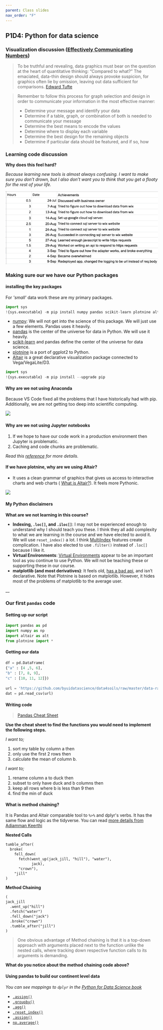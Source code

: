 ```yaml
---
parent: Class slides
nav_order: "F"
---
```


## P1D4: Python for data science

### Visualization discussion ([Effectively Communicating Numbers](http://perceptualedge.com/articles/Whitepapers/Communicating_Numbers.pdf))

> To be truthful and revealing, data graphics must bear on the question at the heart of quantitative thinking: “Compared to what?” The emaciated, data-thin design should always provoke suspicion, for graphics often lie by omission, leaving out data sufficient for comparisons. 
> [Edward Tufte](https://medium.com/@AnyChart/advices-by-edward-tufte-importance-of-context-for-charts-819396300255)

> Remember to follow this process for graph selection and design in order to communicate your information in the most
effective manner:
> - Determine your message and identify your data
> - Determine if a table, graph, or combination of both is needed to communicate your message
> - Determine the best means to encode the values
> - Determine where to display each variable
> - Determine the best design for the remaining objects
> - Determine if particular data should be featured, and if so, how

### Learning code discussion

__Why does this feel hard?__

_Because learning new tools is almost always confusing. I want to make sure you don’t drown, but I also don’t want you to think that you get a floaty for the rest of your life._

![](../img/ds_hour_notes.png)

### Making sure our we have our Python packages

#### installing the key packages

For _'small'_ data work these are my primary packages.

```python
import sys
!{sys.executable} -m pip install numpy pandas scikit-learn plotnine altair 
```

- [numpy](https://numpy.org/): We will not get into the science of this package.  We will just use a few elements.  Pandas uses it heavily.
- [pandas](https://pandas.pydata.org/docs/) is the center of the universe for data in Python.  We will use it heavily.
- [scikit-learn](https://scikit-learn.org/stable/) and pandas define the center of the universe for data science.
- [plotnine](https://plotnine.readthedocs.io/en/stable/) is a port of ggplot2 to Python.
- [Altair](https://altair-viz.github.io/) is a great declarative visualization package connected to Vega/VegaLite/D3.

```python
import sys
!{sys.executable} -m pip install --upgrade pip
```

#### Why are we not using Anaconda

Because VS Code fixed all the problems that I have historically had with pip. Additionally, we are not getting too deep into scientific computing.

![](https://imgs.xkcd.com/comics/python_environment_2x.png)

#### Why are we not using Jupyter notebooks

1. If we hope to have our code work in a production environment then Jupyter is problematic.
2. Caching and code chunks are problematic. 

_Read this [reference](https://medium.com/skyline-ai/jupyter-notebook-is-the-cancer-of-ml-engineering-70b98685ee71) for more details._

#### If we have plotnine, why are we using Altair?

- It uses a clean grammar of graphics that gives us access to interactive charts and web charts ( [What is Altair?](https://www.youtube.com/watch?v=AAuPPorsmJc)). It feels more Pythonic. 

![](../img/altair_grammar_graphics.png)

#### My Python disclaimers

__What are we not learning in this course?__

- __Indexing, `.loc[]`, and `.iloc[]`__: I may not be experienced enough to understand why I should teach you these. I think they all add complexity to what we are learning in the course and we have elected to avoid it. We will use `reset_index()` a lot. I think [MultiIndex](https://towardsdatascience.com/how-to-use-multiindex-in-pandas-to-level-up-your-analysis-aeac7f451fce) features create complication. I have also elected to use `.filter()` instead of `.loc[]` because I like it.
- __Virtual Environments__: [Virtual Environments](https://towardsdatascience.com/virtual-environments-for-data-science-running-python-and-jupyter-with-pipenv-c6cb6c44a405#:~:text=The%20primary%20purpose%20of%20Python,dependencies%20every%20other%20project%20has.) appear to be an important tool as you continue to use Python. We will not be teaching these or supporting these in our course.
- __matplotlib (and most derivatives)__: It feels old, [has a bad api](https://ryxcommar.com/2020/04/11/why-you-hate-matplotlib/), and isn’t declarative. Note that Plotnine is based on matplotlib.  However, it hides most of the problems of matplotlib to the average user.

__

### Our first `pandas` code

#### Setting up our script

```python
import pandas as pd
import numpy as np
import altair as alt
from plotnine import *
```

#### Getting our data

```python
df = pd.DataFrame(
{"a" : [4 ,5, 6],
"b" : [7, 8, 9],
"c" : [10, 11, 12]})

url = 'https://github.com/byuidatascience/data4soils/raw/master/data-raw/cfbp_handgrenade/cfbp_handgrenade.csv'
dat = pd.read_csv(url)
```
#### Writing code

> [Pandas Cheat Sheet](https://pandas.pydata.org/Pandas_Cheat_Sheet.pdf)

__Use the cheat sheet to find the functions you would need to implement the following steps.__

_I want to;_    

1. sort my table by column a then
1. only use the first 2 rows then
1. calculate the mean of column b.

_I want to;_    

1. rename column a to duck then
1. subset to only have duck and b columns then
1. keep all rows where b is less than 9 then
1. find the min of duck

#### What is method chaining?

It is Pandas and Altair comparable tool to `%>%` and dplyr's verbs.  It has the same flow and logic as the tidyverse.  You can read [more details from Adiamman Keerthi](https://towardsdatascience.com/the-unreasonable-effectiveness-of-method-chaining-in-pandas-15c2109e3c69#:~:text=Pandas%20provide%20several%20functions%20for,chemical%20composition%20for%20178%20wines.)

__Nested Calls__

```
tumble_after(
  broke(
    fell_down(
      fetch(went_up(jack_jill, "hill"), "water"),
            jack),
      "crown"),
    "jill"
)
```

__Method Chaining__

```
(
jack_jill
  .went_up("hill")
  .fetch("water")
  .fell_down("jack")
  .broke("crown")
  .tumble_after("jill")
)
```

> One obvious advantage of Method chaining is that it is a top-down approach with arguments placed next to the function unlike the nested calls, where tracking down respective function calls to its arguments is demanding.

__What do you notice about the method chaining code above?__

#### Using pandas to build our continent level data

_You can see mappings to `dplyr` in the [Python for Data Science book](https://byuidatascience.github.io/python4ds/transform.html#pandas-data-manipulation-basics)_

- [`.assign()`](https://pandas.pydata.org/docs/reference/api/pandas.DataFrame.assign.html)
- [`.groupby()`](https://pandas.pydata.org/docs/reference/api/pandas.DataFrame.groupby.html)
- [`.agg()`](https://pandas.pydata.org/docs/reference/api/pandas.DataFrame.agg.html)
- [`.reset_index()`](https://pandas.pydata.org/pandas-docs/dev/reference/api/pandas.DataFrame.reset_index.html)
- [`.assign()`](https://pandas.pydata.org/docs/reference/api/pandas.DataFrame.assign.html)
- [`np.average()`](https://numpy.org/doc/stable/reference/generated/numpy.average.html)
